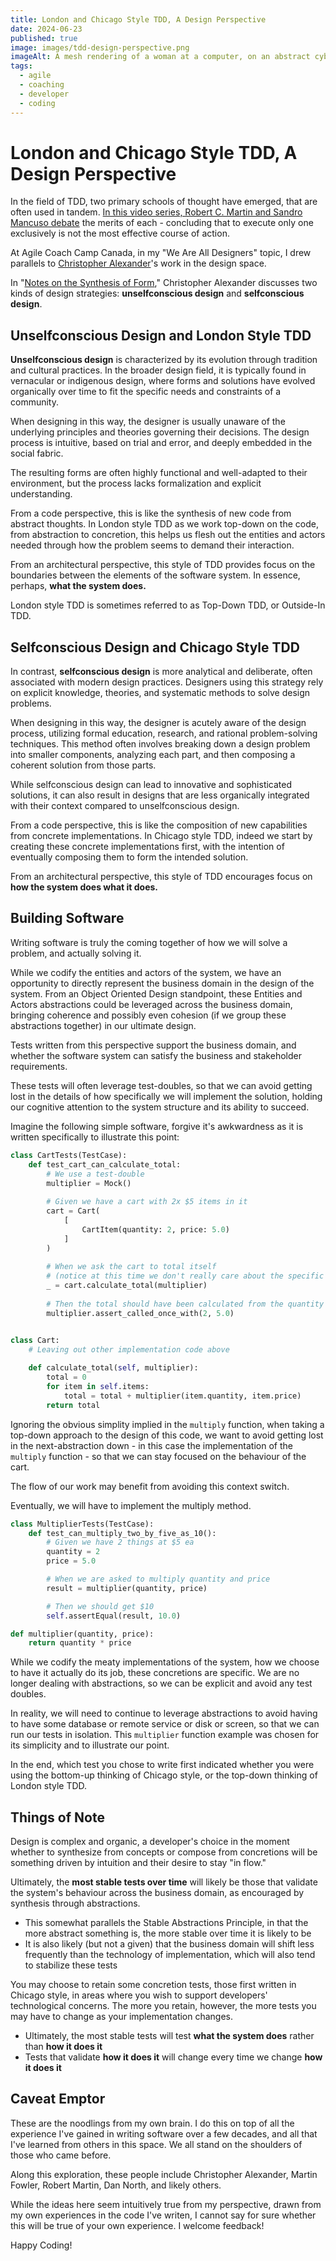 ```yaml
---
title: London and Chicago Style TDD, A Design Perspective
date: 2024-06-23
published: true
image: images/tdd-design-perspective.png
imageAlt: A mesh rendering of a woman at a computer, on an abstract cyberpunk-style line background
tags:
  - agile
  - coaching
  - developer
  - coding
---
```

# London and Chicago Style TDD, A Design Perspective

In the field of TDD, two primary schools of thought have emerged, that are often used in tandem. [In this video series, Robert C. Martin and Sandro Mancuso debate](https://cleancoders.com/series/comparativeDesign) the merits of each - concluding that to execute only one exclusively is not the most effective course of action.

At Agile Coach Camp Canada, in my "We Are All Designers" topic, I drew parallels to [Christopher Alexander](https://en.wikipedia.org/wiki/Christopher_Alexander)'s work in the design space.

In "[Notes on the Synthesis of Form](https://en.wikipedia.org/wiki/Notes_on_the_Synthesis_of_Form)," Christopher Alexander discusses two kinds of design strategies: **unselfconscious design** and **selfconscious design**.

## Unselfconscious Design and London Style TDD

**Unselfconscious design** is characterized by its evolution through tradition and cultural practices. In the broader design field, it is typically found in vernacular or indigenous design, where forms and solutions have evolved organically over time to fit the specific needs and constraints of a community.

When designing in this way, the designer is usually unaware of the underlying principles and theories governing their decisions. The design process is intuitive, based on trial and error, and deeply embedded in the social fabric.

The resulting forms are often highly functional and well-adapted to their environment, but the process lacks formalization and explicit understanding.

From a code perspective, this is like the synthesis of new code from abstract thoughts. In London style TDD as we work top-down on the code, from abstraction to concretion, this helps us flesh out the entities and actors needed through how the problem seems to demand their interaction.

From an architectural perspective, this style of TDD provides focus on the boundaries between the elements of the software system. In essence, perhaps, **what the system does.**

London style TDD is sometimes referred to as Top-Down TDD, or Outside-In TDD.

## Selfconscious Design and Chicago Style TDD

In contrast, **selfconscious design** is more analytical and deliberate, often associated with modern design practices. Designers using this strategy rely on explicit knowledge, theories, and systematic methods to solve design problems.

When designing in this way, the designer is acutely aware of the design process, utilizing formal education, research, and rational problem-solving techniques. This method often involves breaking down a design problem into smaller components, analyzing each part, and then composing a coherent solution from those parts.

While selfconscious design can lead to innovative and sophisticated solutions, it can also result in designs that are less organically integrated with their context compared to unselfconscious design.

From a code perspective, this is like the composition of new capabilities from concrete implementations. In Chicago style TDD, indeed we start by creating these concrete implementations first, with the intention of eventually composing them to form the intended solution.

From an architectural perspective, this style of TDD encourages focus on **how the system does what it does.**

## Building Software

Writing software is truly the coming together of how we will solve a problem, and actually solving it.

While we codify the entities and actors of the system, we have an opportunity to directly represent the business domain in the design of the system. From an Object Oriented Design standpoint, these Entities and Actors abstractions could be leveraged across the business domain, bringing coherence and possibly even cohesion (if we group these abstractions together) in our ultimate design.

Tests written from this perspective support the business domain, and whether the software system can satisfy the business and stakeholder requirements.

These tests will often leverage test-doubles, so that we can avoid getting lost in the details of how specifically we will implement the solution, holding our cognitive attention to the system structure and its ability to succeed.

Imagine the following simple software, forgive it's awkwardness as it is written specifically to illustrate this point:

```python
class CartTests(TestCase):
	def test_cart_can_calculate_total:
		# We use a test-double
		multiplier = Mock()
	
		# Given we have a cart with 2x $5 items in it
		cart = Cart(
			[
				CartItem(quantity: 2, price: 5.0)
			]
		)
	
		# When we ask the cart to total itself
		# (notice at this time we don't really care about the specific answer)
		_ = cart.calculate_total(multiplier)
	
		# Then the total should have been calculated from the quantity and price
		multiplier.assert_called_once_with(2, 5.0)


class Cart:
	# Leaving out other implementation code above
	
	def calculate_total(self, multiplier):
		total = 0
		for item in self.items:
			total = total + multiplier(item.quantity, item.price)
		return total
```

Ignoring the obvious simplity implied in the `multiply` function, when taking a top-down approach to the design of this code, we want to avoid getting lost in the next-abstraction down - in this case the implementation of the `multiply` function - so that we can stay focused on the behaviour of the cart.

The flow of our work may benefit from avoiding this context switch.

Eventually, we will have to implement the multiply method.

```python
class MultiplierTests(TestCase):
	def test_can_multiply_two_by_five_as_10():
		# Given we have 2 things at $5 ea
		quantity = 2
		price = 5.0

		# When we are asked to multiply quantity and price
		result = multiplier(quantity, price)

		# Then we should get $10
		self.assertEqual(result, 10.0)

def multiplier(quantity, price):
	return quantity * price
```

While we codify the meaty implementations of the system, how we choose to have it actually do its job, these concretions are specific. We are no longer dealing with abstractions, so we can be explicit and avoid any test doubles.

In reality, we will need to continue to leverage abstractions to avoid having to have some database or remote service or disk or screen, so that we can run our tests in isolation. This `multiplier` function example was chosen for its simplicity and to illustrate our point.

In the end, which test you chose to write first indicated whether you were using the bottom-up thinking of Chicago style, or the top-down thinking of London style TDD.

## Things of Note

Design is complex and organic, a developer's choice in the moment whether to synthesize from concepts or compose from concretions will be something driven by intuition and their desire to stay "in flow."

Ultimately, the **most stable tests over time** will likely be those that validate the system's behaviour across the business domain, as encouraged by synthesis through abstractions.

- This somewhat parallels the Stable Abstractions Principle, in that the more abstract something is, the more stable over time it is likely to be
- It is also likely (but not a given) that the business domain will shift less frequently than the technology of implementation, which will also tend to stabilize these tests

You may choose to retain some concretion tests, those first written in Chicago style, in areas where you wish to support developers' technological concerns. The more you retain, however, the more tests you may have to change as your implementation changes.

- Ultimately, the most stable tests will test **what the system does** rather than **how it does it**
- Tests that validate **how it does it** will change every time we change **how it does it**

## Caveat Emptor

These are the noodlings from my own brain. I do this on top of all the experience I've gained in writing software over a few decades, and all that I've learned from others in this space. We all stand on the shoulders of those who came before.

Along this exploration, these people include Christopher Alexander, Martin Fowler, Robert Martin, Dan North, and likely others.

While the ideas here seem intuitively true from my perspective, drawn from my own experiences in the code I've writen, I cannot say for sure whether this will be true of your own experience. I welcome feedback!

Happy Coding!
